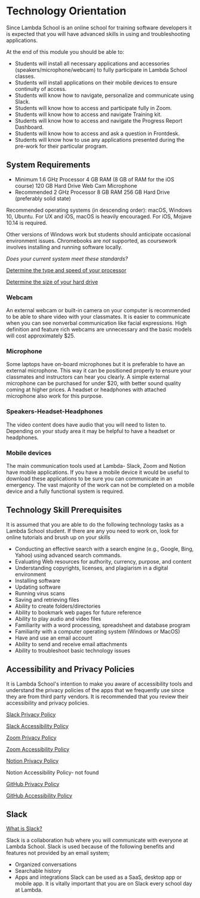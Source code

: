 # Technology Orientation
Since Lambda School is an online school for training software developers it is expected that you will have advanced skills in using and troubleshooting applications. 

At the end of this module you should be able to:
* Students will install all necessary applications and accessories (speakers/microphone/webcam) to fully participate in Lambda School classes.
* Students will install applications on their mobile devices to ensure continuity of access.
* Students will know how to navigate, personalize and communicate using Slack.
* Students will know how to access and participate fully in Zoom.
* Students will know how to access and navigate Training kit.
* Students will know how to access and navigate the Progress Report Dashboard.
* Students will know how to access and ask a question in Frontdesk.
* Students will know how to use any applications presented during the pre-work for their particular program. 

## System Requirements

* Minimum
 1.6 GHz Processor
 4 GB RAM (8 GB of RAM for the iOS course)
 120 GB Hard Drive
 Web Cam
 Microphone
* Recommended
 2 GHz Processor
 8 GB RAM
 256 GB Hard Drive (preferably solid state)

Recommended operating systems (in descending order): macOS, Windows 10, Ubuntu. For UX and iOS, macOS is heavily encouraged. For iOS, Mojave 10.14 is required.

Other versions of Windows work but students should anticipate occasional environment issues. Chromebooks are *not* supported, as coursework involves installing and running software locally.

_Does your current system meet these standards?_

[Determine the type and speed of your processor](https://www.computerhope.com/issues/ch000046.htm)

[Determine the size of your hard drive](https://www.computerhope.com/issues/ch000497.htm)

### Webcam
An external webcam or built-in camera on your computer is recommended to be able to share video with your classmates. It is easier to communicate when you can see nonverbal communication like facial expressions. High definition and feature rich webcams are unnecessary and the basic models will cost approximately $25. 

### Microphone
Some laptops have on-board microphones but it is preferable to have an external microphone. This way it can be positioned properly to ensure your classmates and instructors can hear you clearly. A simple external microphone can be purchased for under $20, with better sound quality coming at higher prices. A headset or headphones with attached microphone also work for this purpose.

### Speakers-Headset-Headphones
The video content does have audio that you will need to listen to. Depending on your study area it may be helpful to have a headset or headphones. 

### Mobile devices
The main communication tools used at Lambda- Slack, Zoom and Notion have mobile applications. If you have a mobile device it would be useful to download these applications to be sure you can communicate in an emergency. The vast majority of the work can not be completed on a mobile device and a fully functional system is required. 

## Technology Skill Prerequisites
It is assumed that you are able to do the following technology tasks as a Lambda School student. If there are any you need to work on, look for online tutorials and brush up on your skills
* Conducting an effective search with a search engine (e.g., Google, Bing, Yahoo) using advanced search commands.
* Evaluating Web resources for authority, currency, purpose, and content
* Understanding copyrights, licenses, and plagiarism in a digital environment
* Installing software
* Updating software
* Running virus scans
* Saving and retrieving files
* Ability to create folders/directories
* Ability to bookmark web pages for future reference
* Ability to play audio and video files
* Familiarity with a word processing, spreadsheet and database program
* Familiarity with a computer operating system (Windows or MacOS)
* Have and use an email account
* Ability to send and receive email attachments
* Ability to troubleshoot basic technology issues

## Accessibility and Privacy Policies
It is Lambda School's intention to make you aware of accessibility tools and understand the privacy policies of the apps that we frequently use since they are from third party vendors. It is recommended that you review their accessibility and privacy policies. 

[Slack Privacy Policy](https://slack.com/privacy-policy)

[Slack Accessibility Policy](https://slack.com/accessibility-plan)

[Zoom Privacy Policy](https://zoom.us/privacy)

[Zoom Accessibility Policy](https://zoom.us/accessibility)

[Notion Privacy Policy](https://www.notion.so/Terms-and-Privacy-28ffdd083dc3473e9c2da6ec011b58ac)

Notion Accessibility Policy- not found

[GitHub Privacy Policy](https://help.github.com/en/articles/github-privacy-statement)

[GitHub Accessibility Policy](https://government.github.com/accessibility/)

## Slack 
[What is Slack?](https://www.youtube.com/watch?v=9RJZMSsH7-g)

Slack is a collaboration hub where you will communicate with everyone at Lambda School. Slack is used because of the following benefits and features not provided by an email system;
* Organized conversations
* Searchable history
* Apps and integrations
Slack can be used as a SaaS, desktop app or mobile app. 
It is vitally important that you are on Slack every school day at Lambda. 

